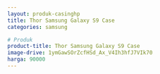```yaml
---
layout: produk-casinghp
title: Thor Samsung Galaxy S9 Case
categories: samsung

# Produk
product-title: Thor Samsung Galaxy S9 Case
image-drive: 1ymGawSOrZcfHSd_Ax_V4Ih3hfJ7VIk70
harga: 90000
---
```

